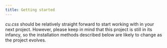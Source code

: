 ```yaml
---
title: Getting started
---
```


*cu.css* should be relatively straight forward to start working with in your next project. However, please keep in mind that this project is still in its infancy, so the installation methods described below are likely to change as the project evolves.